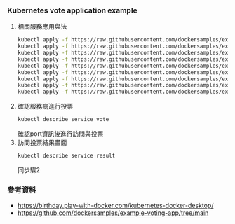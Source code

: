 ### Kubernetes vote application example

1. 相關服務應用與法
    ```bash
    kubectl apply -f https://raw.githubusercontent.com/dockersamples/example-voting-app/main/k8s-specifications/db-deployment.yaml
    kubectl apply -f https://raw.githubusercontent.com/dockersamples/example-voting-app/main/k8s-specifications/db-service.yaml
    kubectl apply -f https://raw.githubusercontent.com/dockersamples/example-voting-app/main/k8s-specifications/redis-deployment.yaml
    kubectl apply -f https://raw.githubusercontent.com/dockersamples/example-voting-app/main/k8s-specifications/redis-service.yaml
    kubectl apply -f https://raw.githubusercontent.com/dockersamples/example-voting-app/main/k8s-specifications/result-deployment.yaml
    kubectl apply -f https://raw.githubusercontent.com/dockersamples/example-voting-app/main/k8s-specifications/result-service.yaml
    kubectl apply -f https://raw.githubusercontent.com/dockersamples/example-voting-app/main/k8s-specifications/vote-deployment.yaml
    kubectl apply -f https://raw.githubusercontent.com/dockersamples/example-voting-app/main/k8s-specifications/vote-service.yaml
    kubectl apply -f https://raw.githubusercontent.com/dockersamples/example-voting-app/main/k8s-specifications/worker-deployment.yaml
    ```
2. 確認服務病進行投票 
   ```bash
   kubectl describe service vote
   ```
   確認port資訊後進行訪問與投票
3. 訪問投票結果畫面
   ```bash
   kubectl describe service result
   ```
   同步驟2



### 參考資料
- https://birthday.play-with-docker.com/kubernetes-docker-desktop/
- https://github.com/dockersamples/example-voting-app/tree/main

